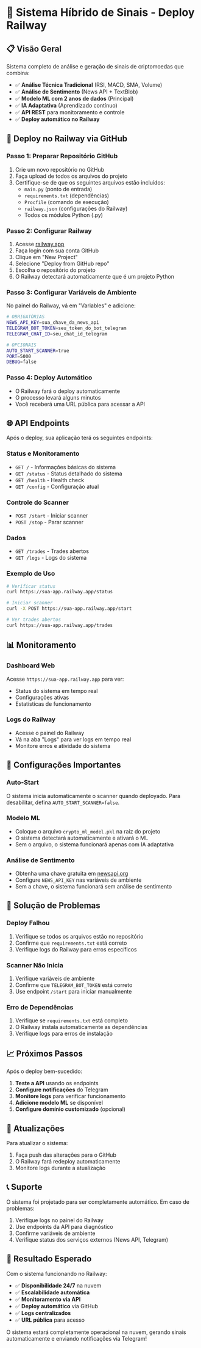 # 🚀 Sistema Híbrido de Sinais - Deploy Railway

## 📋 Visão Geral

Sistema completo de análise e geração de sinais de criptomoedas que combina:
- ✅ **Análise Técnica Tradicional** (RSI, MACD, SMA, Volume)
- ✅ **Análise de Sentimento** (News API + TextBlob)
- ✅ **Modelo ML com 2 anos de dados** (Principal)
- ✅ **IA Adaptativa** (Aprendizado contínuo)
- ✅ **API REST** para monitoramento e controle
- ✅ **Deploy automático no Railway**

## 🚀 Deploy no Railway via GitHub

### Passo 1: Preparar Repositório GitHub
1. Crie um novo repositório no GitHub
2. Faça upload de todos os arquivos do projeto
3. Certifique-se de que os seguintes arquivos estão incluídos:
   - `main.py` (ponto de entrada)
   - `requirements.txt` (dependências)
   - `Procfile` (comando de execução)
   - `railway.json` (configurações do Railway)
   - Todos os módulos Python (.py)

### Passo 2: Configurar Railway
1. Acesse [railway.app](https://railway.app)
2. Faça login com sua conta GitHub
3. Clique em "New Project"
4. Selecione "Deploy from GitHub repo"
5. Escolha o repositório do projeto
6. O Railway detectará automaticamente que é um projeto Python

### Passo 3: Configurar Variáveis de Ambiente
No painel do Railway, vá em "Variables" e adicione:

```bash
# OBRIGATÓRIAS
NEWS_API_KEY=sua_chave_da_news_api
TELEGRAM_BOT_TOKEN=seu_token_do_bot_telegram
TELEGRAM_CHAT_ID=seu_chat_id_telegram

# OPCIONAIS
AUTO_START_SCANNER=true
PORT=5000
DEBUG=false
```

### Passo 4: Deploy Automático
- O Railway fará o deploy automaticamente
- O processo levará alguns minutos
- Você receberá uma URL pública para acessar a API

## 🌐 API Endpoints

Após o deploy, sua aplicação terá os seguintes endpoints:

### Status e Monitoramento
- `GET /` - Informações básicas do sistema
- `GET /status` - Status detalhado do sistema
- `GET /health` - Health check
- `GET /config` - Configuração atual

### Controle do Scanner
- `POST /start` - Iniciar scanner
- `POST /stop` - Parar scanner

### Dados
- `GET /trades` - Trades abertos
- `GET /logs` - Logs do sistema

### Exemplo de Uso
```bash
# Verificar status
curl https://sua-app.railway.app/status

# Iniciar scanner
curl -X POST https://sua-app.railway.app/start

# Ver trades abertos
curl https://sua-app.railway.app/trades
```

## 📊 Monitoramento

### Dashboard Web
Acesse `https://sua-app.railway.app` para ver:
- Status do sistema em tempo real
- Configurações ativas
- Estatísticas de funcionamento

### Logs do Railway
- Acesse o painel do Railway
- Vá na aba "Logs" para ver logs em tempo real
- Monitore erros e atividade do sistema

## 🔧 Configurações Importantes

### Auto-Start
O sistema inicia automaticamente o scanner quando deployado.
Para desabilitar, defina `AUTO_START_SCANNER=false`.

### Modelo ML
- Coloque o arquivo `crypto_ml_model.pkl` na raiz do projeto
- O sistema detectará automaticamente e ativará o ML
- Sem o arquivo, o sistema funcionará apenas com IA adaptativa

### Análise de Sentimento
- Obtenha uma chave gratuita em [newsapi.org](https://newsapi.org)
- Configure `NEWS_API_KEY` nas variáveis de ambiente
- Sem a chave, o sistema funcionará sem análise de sentimento

## 🚨 Solução de Problemas

### Deploy Falhou
1. Verifique se todos os arquivos estão no repositório
2. Confirme que `requirements.txt` está correto
3. Verifique logs do Railway para erros específicos

### Scanner Não Inicia
1. Verifique variáveis de ambiente
2. Confirme que `TELEGRAM_BOT_TOKEN` está correto
3. Use endpoint `/start` para iniciar manualmente

### Erro de Dependências
1. Verifique se `requirements.txt` está completo
2. O Railway instala automaticamente as dependências
3. Verifique logs para erros de instalação

## 📈 Próximos Passos

Após o deploy bem-sucedido:

1. **Teste a API** usando os endpoints
2. **Configure notificações** do Telegram
3. **Monitore logs** para verificar funcionamento
4. **Adicione modelo ML** se disponível
5. **Configure domínio customizado** (opcional)

## 🔄 Atualizações

Para atualizar o sistema:
1. Faça push das alterações para o GitHub
2. O Railway fará redeploy automaticamente
3. Monitore logs durante a atualização

## 📞 Suporte

O sistema foi projetado para ser completamente automático. Em caso de problemas:

1. Verifique logs no painel do Railway
2. Use endpoints da API para diagnóstico
3. Confirme variáveis de ambiente
4. Verifique status dos serviços externos (News API, Telegram)

## 🎉 Resultado Esperado

Com o sistema funcionando no Railway:
- ✅ **Disponibilidade 24/7** na nuvem
- ✅ **Escalabilidade automática**
- ✅ **Monitoramento via API**
- ✅ **Deploy automático** via GitHub
- ✅ **Logs centralizados**
- ✅ **URL pública** para acesso

O sistema estará completamente operacional na nuvem, gerando sinais automaticamente e enviando notificações via Telegram!

